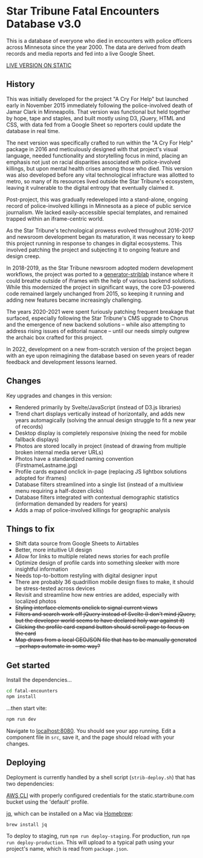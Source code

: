 # Star Tribune Fatal Encounters Database v3.0

This is a database of everyone who died in encounters with police officers across Minnesota since the year 2000. The data are derived from death records and media reports and fed into a live Google Sheet.

[LIVE VERSION ON STATIC](https://static.startribune.com/news/projects/all/20220930-fataloisv3/build)

## History

This was initially developed for the project "A Cry For Help" but launched early in November 2015 immediately following the police-involved death of Jamar Clark in Minneapolis. That version was functional but held together by hope, tape and staples, and built mostly using D3, jQuery, HTML and CSS, with data fed from a Google Sheet so reporters could update the database in real time.

The next version was specifically crafted to run within the "A Cry For Help" package in 2016 and meticulously designed with that project's visual language, needed functionality and storytelling focus in mind, placing an emphasis not just on racial disparities associated with police-involved killings, but upon mental health crises among those who died. This version was also developed before any vital technological infracture was allotted to metro, so many of its resources lived outside the Star Tribune's ecosystem, leaving it vulnerable to the digital entropy that eventually claimed it.

Post-project, this was gradually redeveloped into a stand-alone, ongoing record of police-involved killings in Minnesota as a piece of public service journalism. We lacked easily-accessible special templates, and remained trapped within an iframe-centric world.

As the Star Tribune's technological prowess evolved throughout 2016-2017 and newsroom development began its maturation, it was necessary to keep this project running in response to changes in digital ecosystems. This involved patching the project and subjecting it to ongoing feature and design creep.

In 2018-2019, as the Star Tribune newsroom adopted modern development workflows, the project was ported to a [generator-striblab](https://github.com/striblab/generator-striblab) instance where it could breathe outside of iframes with the help of various backend solutions. While this modernized the project in significant ways, the core D3-powered code remained largely unchanged from 2015, so keeping it running and adding new features became increasingly challenging.

The years 2020-2021 were spent furiously patching frequent breakage that surfaced, especially following the Star Tribune's CMS upgrade to Chorus and the emergence of new backend solutions – while also attempting to address rising issues of editorial nuance – until our needs simply outgrew the archaic box crafted for this project.

In 2022, development on a new from-scratch version of the project began with an eye upon reimagining the database based on seven years of reader feedback and development lessons learned.

## Changes

Key upgrades and changes in this version:

* Rendered primarily by Svelte/JavaScript (instead of D3.js libraries)
* Trend chart displays vertically instead of horizontally, and adds new years automagically (solving the annual design struggle to fit a new year of records)
* Desktop display is completely responsive (nixing the need for mobile fallback displays)
* Photos are stored locally in project (instead of drawing from multiple broken internal media server URLs)
* Photos have a standardized naming convention (FirstnameLastname.jpg)
* Profile cards expand onclick in-page (replacing JS lightbox solutions adopted for iframes)
* Database filters streamlined into a single list (instead of a multiview menu requiring a half-dozen clicks)
* Database filters integrated with contextual demographic statistics (information demanded by readers for years)
* Adds a map of police-involved killings for geographic analysis


## Things to fix

* Shift data source from Google Sheets to Airtables
* Better, more intuitive UI design
* Allow for links to multiple related news stories for each profile
* Optimize design of profile cards into something sleeker with more insightful information
* Needs top-to-bottom restyling with digital designer input
* There are probably 36 quadrillion mobile design fixes to make, it should be stress-tested across devices
* Revisit and streamline how new entries are added, especially with localized photos
* ~~Styling interface elements onclick to signal current views~~
* ~~Filters and search work off jQuery instead of Svelte (I don't mind jQuery, but the developer world seems to have declared holy war against it)~~
* ~~Clicking the profile card expand button should scroll page to focus on the card~~
* ~~Map draws from a local GEOJSON file that has to be manually generated – perhaps automate in some way?~~


## Get started

Install the dependencies...

```bash
cd fatal-encounters
npm install
```

...then start vite:

```bash
npm run dev
```

Navigate to [localhost:8080](http://localhost:5173). You should see your app running. Edit a component file in `src`, save it, and the page should reload with your changes.


## Deploying

Deployment is currently handled by a shell script (`strib-deploy.sh`) that has two dependencies:

[AWS CLI](https://aws.amazon.com/cli/) with properly configured credentials for the static.startribune.com bucket using the 'default' profile.

[jq](https://stedolan.github.io/jq/), which can be installed on a Mac via [Homebrew](https://brew.sh/):

```
brew install jq
```

To deploy to staging, run `npm run deploy-staging`. For production, run `npm run deploy-production`. This will upload to a typical path using your project's name, which is read from `package.json`. 
